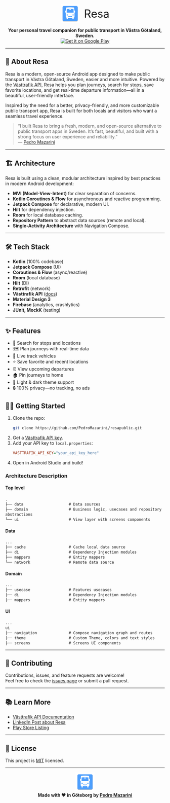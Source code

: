<p align="center">
  <img src="https://raw.githubusercontent.com/PedroMazarini/resaapp/master/app/src/main/res/mipmap-xxxhdpi/ic_launcher.webp" alt="Resa Logo" width="60" style="vertical-align: middle;"/>
  <span style="font-size: 2.5em; vertical-align: middle; margin-left: 10px;">Resa</span>
</p>


<p align="center">
  <b>Your personal travel companion for public transport in Västra Götaland, Sweden.</b><br>
  <a href="https://play.google.com/store/apps/details?id=com.mazarini.resa">
    <img src="https://play.google.com/intl/en_us/badges/static/images/badges/en_badge_web_generic.png" 
         alt="Get it on Google Play" 
         style="height: 80px;"/>
  </a>
</p>

---

## 🚀 About Resa

Resa is a modern, open-source Android app designed to make public transport in Västra Götaland, Sweden, easier and more intuitive. Powered by the [Västtrafik API](https://developer.vasttrafik.se/), Resa helps you plan journeys, search for stops, save favorite locations, and get real-time departure information—all in a beautiful, user-friendly interface.

Inspired by the need for a better, privacy-friendly, and more customizable public transport app, Resa is built for both locals and visitors who want a seamless travel experience.

> “I built Resa to bring a fresh, modern, and open-source alternative to public transport apps in Sweden. It’s fast, beautiful, and built with a strong focus on user experience and reliability.”  
> — [Pedro Mazarini](https://www.linkedin.com/in/pedromazarini/)

---

## 🏗️ Architecture

Resa is built using a clean, modular architecture inspired by best practices in modern Android development:

- **MVI (Model-View-Intent)** for clear separation of concerns.
- **Kotlin Coroutines & Flow** for asynchronous and reactive programming.
- **Jetpack Compose** for declarative, modern UI.
- **Hilt** for dependency injection.
- **Room** for local database caching.
- **Repository Pattern** to abstract data sources (remote and local).
- **Single-Activity Architecture** with Navigation Compose.

---

## 🛠️ Tech Stack

- **Kotlin** (100% codebase)
- **Jetpack Compose** (UI)
- **Coroutines & Flow** (async/reactive)
- **Room** (local database)
- **Hilt** (DI)
- **Retrofit** (network)
- **Västtrafik API** ([docs](https://developer.vasttrafik.se/))
- **Material Design 3**
- **Firebase** (analytics, crashlytics)
- **JUnit, MockK** (testing)

---

## ✨ Features

- 🚏 Search for stops and locations
- 🗺️ Plan journeys with real-time data
- 📍 Live track vehicles
- ⭐ Save favorite and recent locations
- ⏰ View upcoming departures
- 🏠 Pin journeys to home
- 🌙 Light & dark theme support
- 🔒 100% privacy—no tracking, no ads


## 🧑‍💻 Getting Started

1. Clone the repo:
   ```bash
   git clone https://github.com/PedroMazarini/resapublic.git
   ```
2. Get a [Västtrafik API key](https://developer.vasttrafik.se/).
3. Add your API key to `local.properties`:
   ```ini
   VASTTRAFIK_API_KEY="your_api_key_here"
   ```
4. Open in Android Studio and build!

### Architecture Description

#### Top level
    .
    ├── data                    # Data sources
    ├── domain                  # Business logic, usecases and repository abstractions
    └── ui                      # View layer with screens components

#### Data
    ...
    ├── cache                   # Cache local data source
    ├── di                      # Dependency Injection modules
    ├── mappers                 # Entity mappers
    └── network                 # Remote data source

#### Domain
    ...
    ├── usecase                 # Features usecases
    ├── di                      # Dependency Injection modules
    ├── mappers                 # Entity mappers

#### UI
    ...
    ui
    ├── navigation              # Compose navigation graph and routes
    ├── theme                   # Custom Theme, colors and text styles
    ├── screens                 # Screens UI components
---

## 🤝 Contributing

Contributions, issues, and feature requests are welcome!  
Feel free to check the [issues page](https://github.com/PedroMazarini/resapublic/issues) or submit a pull request.

---

## 📚 Learn More

- [Västtrafik API Documentation](https://developer.vasttrafik.se/)
- [LinkedIn Post about Resa](https://www.linkedin.com/feed/update/urn:li:activity:7216003091194650625/)
- [Play Store Listing](https://play.google.com/store/apps/details?id=com.mazarini.resa)

---

## 📝 License

This project is [MIT](https://mit-license.org/) licensed.

---

<p align="center">
  <img src="app/src/main/res/mipmap-xxxhdpi/ic_launcher.webp" alt="Resa Logo" width="60"/>
  <br>
  <b>Made with ❤️ in Göteborg by <a href="https://www.linkedin.com/in/pedromazarini/">Pedro Mazarini</a></b>
</p>

